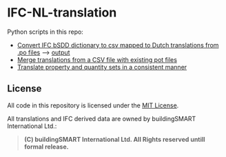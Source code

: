 # IFC-NL-translation

Python scripts in this repo:
- [Convert IFC bSDD dictionary to csv mapped to Dutch translations from .po files](https://github.com/BIM-Tools/IFC-NL-translation/blob/main/src/ifc_to_csv.py) --> [output](https://github.com/BIM-Tools/IFC-NL-translation/blob/main/csv/ifc_to_csv.csv)
- [Merge translations from a CSV file with existing pot files](https://github.com/BIM-Tools/IFC-NL-translation/blob/main/src/pot_merge_from_csv.py)
- [Translate property and quantity sets in a consistent manner](https://github.com/BIM-Tools/IFC-NL-translation/blob/main/src/pot_translate_psets.py)

## License

All code in this repository is licensed under the [MIT License](LICENSE).

All translations and IFC derived data are owned by buildingSMART International Ltd.:
>**(C) buildingSMART International Ltd. All Rights reserved untill formal release.**
